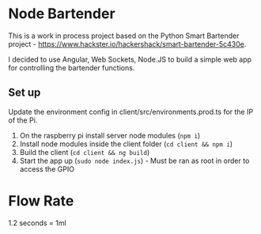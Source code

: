 # Node Bartender

This is a work in process project based on the Python Smart Bartender project - https://www.hackster.io/hackershack/smart-bartender-5c430e.

I decided to use Angular, Web Sockets, Node.JS to build a simple web app for controlling the bartender functions.

## Set up

Update the environment config in client/src/environments.prod.ts for the IP of the Pi.

1. On the raspberry pi install server node modules (`npm i`)
2. Install node modules inside the client folder (`cd client && npm i`)
3. Build the client (`cd client && ng build`)
4. Start the app up (`sudo node index.js`) - Must be ran as root in order to access the GPIO

# Flow Rate

1.2 seconds = 1ml
